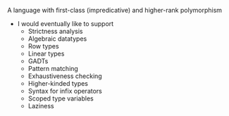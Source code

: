 A language with first-class (impredicative) and higher-rank polymorphism

- I would eventually like to support
  - Strictness analysis
  - Algebraic datatypes
  - Row types
  - Linear types
  - GADTs
  - Pattern matching
  - Exhaustiveness checking
  - Higher-kinded types
  - Syntax for infix operators
  - Scoped type variables
  - Laziness
